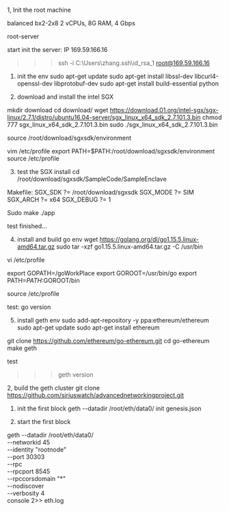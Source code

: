 1, Init the root machine

balanced bx2-2x8
2 vCPUs, 8G RAM, 4 Gbps

root-server

start init the server:
IP 169.59.166.16
 >>> ssh -i C:\Users\zhang\.ssh\id_rsa_1 root@169.59.166.16

1) init the env
sudo apt-get update
sudo apt-get install libssl-dev libcurl4-openssl-dev libprotobuf-dev
sudo apt-get install build-essential python

2) download and install the intel SGX

mkdir download
cd download/
wget https://download.01.org/intel-sgx/sgx-linux/2.7.1/distro/ubuntu16.04-server/sgx_linux_x64_sdk_2.7.101.3.bin
chmod 777 sgx_linux_x64_sdk_2.7.101.3.bin
sudo ./sgx_linux_x64_sdk_2.7.101.3.bin

source /root/download/sgxsdk/environment

vim /etc/profile
export PATH=$PATH:/root/download/sgxsdk/environment
source /etc/profile

3) test the SGX install
cd /root/download/sgxsdk/SampleCode/SampleEnclave

Makefile:
SGX_SDK ?= /root/download/sgxsdk
SGX_MODE ?= SIM
SGX_ARCH ?= x64
SGX_DEBUG ?= 1

Sudo make
./app

test finished...


4) install and build go env
wget https://golang.org/dl/go1.15.5.linux-amd64.tar.gz
sudo tar -xzf go1.15.5.linux-amd64.tar.gz -C /usr/bin

vi /etc/profile

export GOPATH=/goWorkPlace                                                                                   export GOROOT=/usr/bin/go                                                                                     export PATH=$PATH:$GOROOT/bin

source /etc/profile


test: go version

5) install geth env
sudo add-apt-repository -y ppa:ethereum/ethereum
sudo apt-get update
sudo apt-get install ethereum

git clone https://github.com/ethereum/go-ethereum.git
cd go-ethereum
make geth

test 
>>> geth version

2, build the geth cluster
git clone https://github.com/siriuswatch/advancednetworkingproject.git

1) init the first block
geth --datadir /root/eth/data0/ init genesis.json

2) start the first block

geth --datadir /root/eth/data0/ \
--networkid 45 \
--identity "rootnode" \
--port 30303 \
--rpc \
--rpcport 8545 \
--rpccorsdomain "*" \
--nodiscover \
--verbosity 4 \
console 2>> eth.log
